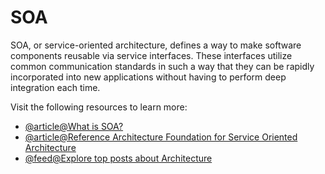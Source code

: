 # SOA

SOA, or service-oriented architecture, defines a way to make software components reusable via service interfaces. These interfaces utilize common communication standards in such a way that they can be rapidly incorporated into new applications without having to perform deep integration each time.

Visit the following resources to learn more:

- [@article@What is SOA?](https://aws.amazon.com/what-is/service-oriented-architecture/)
- [@article@Reference Architecture Foundation for Service Oriented Architecture](http://docs.oasis-open.org/soa-rm/soa-ra/v1.0/soa-ra.html)
- [@feed@Explore top posts about Architecture](https://app.daily.dev/tags/architecture?ref=roadmapsh)
